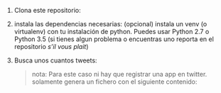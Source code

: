 1. Clona este repositorio:

2. instala las dependencias necesarias:
	(opcional) instala un venv (o virtualenv) con tu instalación de python.
	Puedes usar Python 2.7 o Python 3.5 (si tienes algun problema o encuentras uno reporta en el repositorio *s’il vous plait*)


3. Busca unos cuantos tweets:
	> nota: Para este caso ni hay que registrar una app en twitter. solamente genera un fichero con el siguiente contenido:


